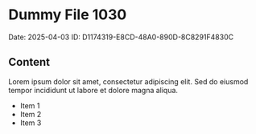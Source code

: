 # Dummy File 1030

Date: 2025-04-03
ID: D1174319-E8CD-48A0-890D-8C8291F4830C

## Content

Lorem ipsum dolor sit amet, consectetur adipiscing elit.
Sed do eiusmod tempor incididunt ut labore et dolore magna aliqua.

* Item 1
* Item 2
* Item 3

